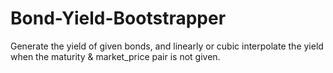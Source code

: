 # Bond-Yield-Bootstrapper
Generate the yield of given bonds, and linearly or cubic interpolate the yield when the maturity &amp; market_price pair is not given.
